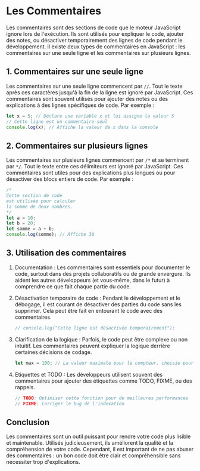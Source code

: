 # Les Commentaires

Les commentaires sont des sections de code que le moteur JavaScript ignore lors de l'exécution. Ils sont utilisés pour expliquer le code, ajouter des notes, ou désactiver temporairement des lignes de code pendant le développement. Il existe deux types de commentaires en JavaScript : les commentaires sur une seule ligne et les commentaires sur plusieurs lignes.

## 1. Commentaires sur une seule ligne

Les commentaires sur une seule ligne commencent par `//`. Tout le texte après ces caractères jusqu'à la fin de la ligne est ignoré par JavaScript. Ces commentaires sont souvent utilisés pour ajouter des notes ou des explications à des lignes spécifiques de code. Par exemple :

```javascript
let x = 5; // Déclare une variable x et lui assigne la valeur 5
// Cette ligne est un commentaire seul
console.log(x); // Affiche la valeur de x dans la console
```

## 2. Commentaires sur plusieurs lignes

Les commentaires sur plusieurs lignes commencent par `/*` et se terminent par `*/`. Tout le texte entre ces délimiteurs est ignoré par JavaScript. Ces commentaires sont utiles pour des explications plus longues ou pour désactiver des blocs entiers de code. Par exemple :

```javascript
/*
Cette section de code
est utilisée pour calculer
la somme de deux nombres.
*/
let a = 10;
let b = 20;
let somme = a + b;
console.log(somme); // Affiche 30
```

## 3. Utilisation des commentaires

1. Documentation : Les commentaires sont essentiels pour documenter le code, surtout dans des projets collaboratifs ou de grande envergure. Ils aident les autres développeurs (et vous-même, dans le futur) à comprendre ce que fait chaque partie du code.

2. Désactivation temporaire de code : Pendant le développement et le débogage, il est courant de désactiver des parties du code sans les supprimer. Cela peut être fait en entourant le code avec des commentaires.

    ```javascript
    // console.log("Cette ligne est désactivée temporairement");
    ```

3. Clarification de la logique : Parfois, le code peut être complexe ou non intuitif. Les commentaires peuvent expliquer la logique derrière certaines décisions de codage.

    ```javascript
    let max = 100; // La valeur maximale pour le compteur, choisie pour éviter les boucles infinies
    ```

4. Etiquettes et TODO : Les développeurs utilisent souvent des commentaires pour ajouter des étiquettes comme TODO, FIXME, ou des rappels.

    ```javascript
    // TODO: Optimiser cette fonction pour de meilleures performances
    // FIXME: Corriger le bug de l'indexation
    ```

## Conclusion

Les commentaires sont un outil puissant pour rendre votre code plus lisible et maintenable. Utilisés judicieusement, ils améliorent la qualité et la compréhension de votre code. Cependant, il est important de ne pas abuser des commentaires : un bon code doit être clair et compréhensible sans nécessiter trop d'explications.